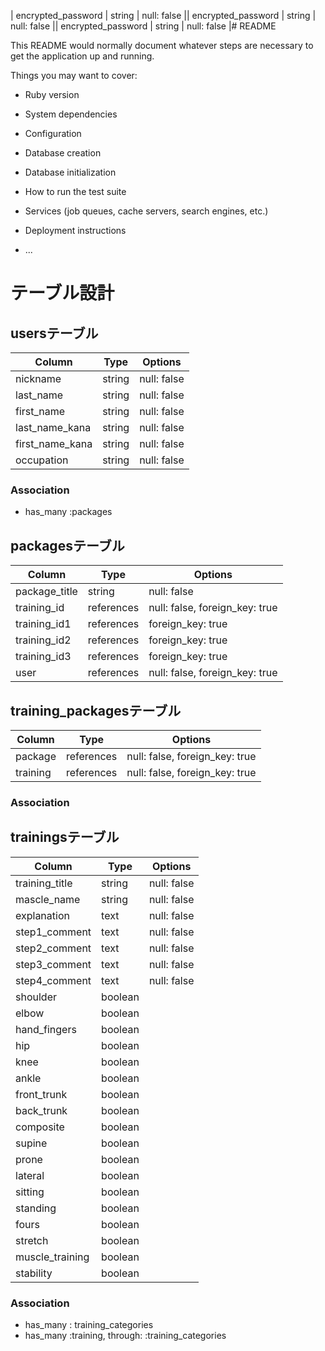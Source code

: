 | encrypted_password | string | null: false               || encrypted_password | string | null: false               || encrypted_password | string | null: false               |# README

This README would normally document whatever steps are necessary to get the
application up and running.

Things you may want to cover:

* Ruby version

* System dependencies

* Configuration

* Database creation

* Database initialization

* How to run the test suite

* Services (job queues, cache servers, search engines, etc.)

* Deployment instructions

* ...

# テーブル設計

## usersテーブル
| Column             | Type   | Options                   |
| ------------------ | ------ | ------------------------- |
| nickname           | string | null: false               |
| last_name          | string | null: false               |
| first_name         | string | null: false               |
| last_name_kana     | string | null: false               |
| first_name_kana    | string | null: false               |
| occupation         | string | null: false               |

### Association
- has_many :packages




## packagesテーブル
| Column                | Type       | Options                        |
| --------------------- | ---------  | ------------------------------ |
| package_title         | string     | null: false                    |
| training_id           | references | null: false, foreign_key: true |
| training_id1          | references | foreign_key: true              |
| training_id2          | references | foreign_key: true              |
| training_id3          | references | foreign_key: true              |
| user                  | references | null: false, foreign_key: true |


## training_packagesテーブル
| Column                | Type       | Options                        |
| --------------------- | ---------  | ------------------------------ |
| package               | references | null: false, foreign_key: true |
| training              | references | null: false, foreign_key: true |

### Association



## trainingsテーブル
| Column                | Type    | Options                   |
| --------------------- | ------  | ------------------------- |
| training_title        | string  | null: false               |
| mascle_name           | string  | null: false               |
| explanation           | text    | null: false               |
| step1_comment         | text    | null: false               |
| step2_comment         | text    | null: false               |
| step3_comment         | text    | null: false               |
| step4_comment         | text    | null: false               |
| shoulder              | boolean |                           |
| elbow                 | boolean |                           |
| hand_fingers          | boolean |                           |
| hip                   | boolean |                           |
| knee                  | boolean |                           |
| ankle                 | boolean |                           |
| front_trunk           | boolean |                           |
| back_trunk            | boolean |                           |
| composite             | boolean |                           |
| supine                | boolean |                           |
| prone                 | boolean |                           |
| lateral               | boolean |                           |
| sitting               | boolean |                           |
| standing              | boolean |                           |
| fours                 | boolean |                           |
| stretch               | boolean |                           |
| muscle_training       | boolean |                           |
| stability             | boolean |                           |

### Association
- has_many : training_categories
- has_many :training, through: :training_categories

